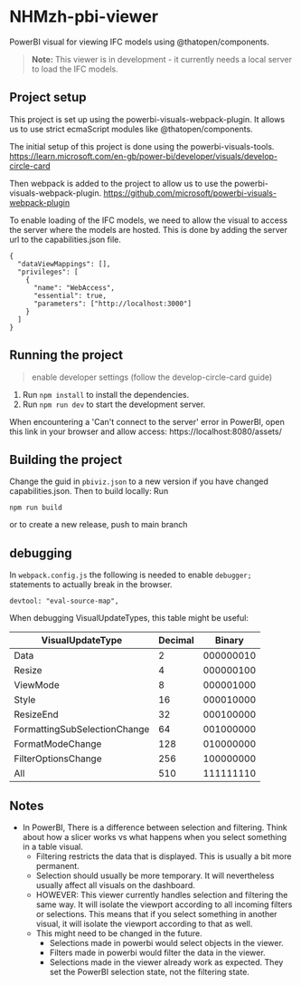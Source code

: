 # NHMzh-pbi-viewer

PowerBI visual for viewing IFC models using @thatopen/components.

> **Note:** This viewer is in development - it currently needs a local server to load the IFC models.

## Project setup

This project is set up using the powerbi-visuals-webpack-plugin. It allows us to use strict ecmaScript modules like @thatopen/components.

The initial setup of this project is done using the powerbi-visuals-tools.
https://learn.microsoft.com/en-gb/power-bi/developer/visuals/develop-circle-card

Then webpack is added to the project to allow us to use the powerbi-visuals-webpack-plugin.
https://github.com/microsoft/powerbi-visuals-webpack-plugin

To enable loading of the IFC models, we need to allow the visual to access the server where the models are hosted. This is done by adding the server url to the capabilities.json file.

```
{
  "dataViewMappings": [],
  "privileges": [
    {
      "name": "WebAccess",
      "essential": true,
      "parameters": ["http://localhost:3000"]
    }
  ]
}
```

## Running the project

> enable developer settings (follow the develop-circle-card guide)

1. Run `npm install` to install the dependencies.
2. Run `npm run dev` to start the development server.

When encountering a 'Can't connect to the server' error in PowerBI, open this link in your browser and allow access:
https://localhost:8080/assets/

## Building the project

Change the guid in `pbiviz.json` to a new version if you have changed capabilities.json.
Then to build locally: Run

```
npm run build
```

or to create a new release, push to main branch

## debugging

In `webpack.config.js` the following is needed to enable `debugger;` statements to actually break in the browser.

```
devtool: "eval-source-map",
```

When debugging VisualUpdateTypes, this table might be useful:

| VisualUpdateType             | Decimal | Binary    |
| ---------------------------- | ------- | --------- |
| Data                         | 2       | 000000010 |
| Resize                       | 4       | 000000100 |
| ViewMode                     | 8       | 000001000 |
| Style                        | 16      | 000010000 |
| ResizeEnd                    | 32      | 000100000 |
| FormattingSubSelectionChange | 64      | 001000000 |
| FormatModeChange             | 128     | 010000000 |
| FilterOptionsChange          | 256     | 100000000 |
| All                          | 510     | 111111110 |

## Notes

- In PowerBI, There is a difference between selection and filtering. Think about how a slicer works vs what happens when you select something in a table visual.
  - Filtering restricts the data that is displayed. This is usually a bit more permanent.
  - Selection should usually be more temporary. It will nevertheless usually affect all visuals on the dashboard.
  - HOWEVER: This viewer currently handles selection and filtering the same way.
    It will isolate the viewport according to all incoming filters or selections. This means that if you select something in another visual, it will isolate the viewport according to that as well.
  - This might need to be changed in the future.
    - Selections made in powerbi would select objects in the viewer.
    - Filters made in powerbi would filter the data in the viewer.
    - Selections made in the viewer already work as expected. They set the PowerBI selection state, not the filtering state.
